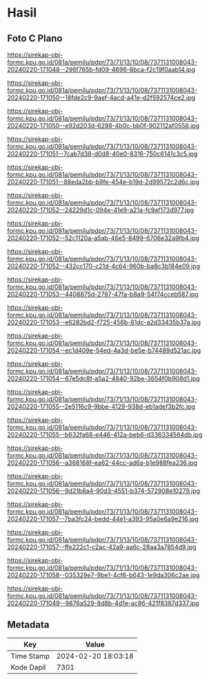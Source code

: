 # Hasil

## Foto C Plano

https://sirekap-obj-formc.kpu.go.id/081a/pemilu/pdpr/73/71/13/10/08/7371131008043-20240220-171048--296f765b-fd09-4696-8bca-f2c19f0aab14.jpg

https://sirekap-obj-formc.kpu.go.id/081a/pemilu/pdpr/73/71/13/10/08/7371131008043-20240220-171050--18fde2c9-9aef-4acd-a41e-d2f592574ce2.jpg

https://sirekap-obj-formc.kpu.go.id/081a/pemilu/pdpr/73/71/13/10/08/7371131008043-20240220-171050--e92d203d-6298-4b0c-bb0f-902112af0558.jpg

https://sirekap-obj-formc.kpu.go.id/081a/pemilu/pdpr/73/71/13/10/08/7371131008043-20240220-171051--7cab7d38-d0d8-40e0-8316-750c6141c3c5.jpg

https://sirekap-obj-formc.kpu.go.id/081a/pemilu/pdpr/73/71/13/10/08/7371131008043-20240220-171051--88eda2bb-b9fe-454e-b19d-2d99572c2d6c.jpg

https://sirekap-obj-formc.kpu.go.id/081a/pemilu/pdpr/73/71/13/10/08/7371131008043-20240220-171052--24229d1c-094e-41e9-a21a-fc9af173d977.jpg

https://sirekap-obj-formc.kpu.go.id/081a/pemilu/pdpr/73/71/13/10/08/7371131008043-20240220-171052--52c1120a-a5ab-46e5-8499-6706e32a9fb4.jpg

https://sirekap-obj-formc.kpu.go.id/081a/pemilu/pdpr/73/71/13/10/08/7371131008043-20240220-171052--432cc170-c21d-4c64-960b-ba8c3b184e09.jpg

https://sirekap-obj-formc.kpu.go.id/081a/pemilu/pdpr/73/71/13/10/08/7371131008043-20240220-171053--4408875d-2797-47fa-b8a9-54f74cceb587.jpg

https://sirekap-obj-formc.kpu.go.id/081a/pemilu/pdpr/73/71/13/10/08/7371131008043-20240220-171053--e6282bd2-f725-456b-81dc-a2d33435b37a.jpg

https://sirekap-obj-formc.kpu.go.id/081a/pemilu/pdpr/73/71/13/10/08/7371131008043-20240220-171054--ec1d409e-54ed-4a3d-be5e-b74489d521ac.jpg

https://sirekap-obj-formc.kpu.go.id/081a/pemilu/pdpr/73/71/13/10/08/7371131008043-20240220-171054--67e5dc8f-a5a2-4840-92be-3654f0b908d1.jpg

https://sirekap-obj-formc.kpu.go.id/081a/pemilu/pdpr/73/71/13/10/08/7371131008043-20240220-171055--2e5116c9-9bbe-4129-938d-eb1adef3b2fc.jpg

https://sirekap-obj-formc.kpu.go.id/081a/pemilu/pdpr/73/71/13/10/08/7371131008043-20240220-171055--b632fa68-e446-412a-beb6-d336334564db.jpg

https://sirekap-obj-formc.kpu.go.id/081a/pemilu/pdpr/73/71/13/10/08/7371131008043-20240220-171056--a368168f-ea62-44cc-ad6a-b1e988fea236.jpg

https://sirekap-obj-formc.kpu.go.id/081a/pemilu/pdpr/73/71/13/10/08/7371131008043-20240220-171056--9d21b8a4-90d3-4551-b374-572908e10279.jpg

https://sirekap-obj-formc.kpu.go.id/081a/pemilu/pdpr/73/71/13/10/08/7371131008043-20240220-171057--7ba3fc24-bedd-44e1-a393-95a0e6a9e216.jpg

https://sirekap-obj-formc.kpu.go.id/081a/pemilu/pdpr/73/71/13/10/08/7371131008043-20240220-171057--ffe222c1-c2ac-42a9-aa6c-28aa3a7854d9.jpg

https://sirekap-obj-formc.kpu.go.id/081a/pemilu/pdpr/73/71/13/10/08/7371131008043-20240220-171058--035329e7-9be1-4cf6-b643-1e9da306c2ae.jpg

https://sirekap-obj-formc.kpu.go.id/081a/pemilu/pdpr/73/71/13/10/08/7371131008043-20240220-171049--9876a529-8d8b-4d1e-ac86-421f8387d337.jpg


## Metadata

| Key        | Value               |
| ---------- | ------------------- |
| Time Stamp | 2024-02-20 18:03:18 |
| Kode Dapil | 7301                |



